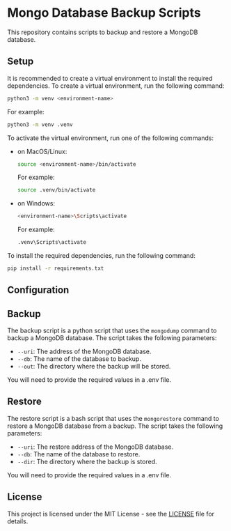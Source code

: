 # Mongo Database Backup Scripts

This repository contains scripts to backup and restore a MongoDB database.

## Setup

It is recommended to create a virtual environment to install the required dependencies. To create a virtual environment, run the following command:

```bash
python3 -m venv <environment-name>
```

For example:

```bash
python3 -m venv .venv
```

To activate the virtual environment, run one of the following commands:

- on MacOS/Linux:

  ```bash
  source <environment-name>/bin/activate
  ```

  For example:

  ```bash
  source .venv/bin/activate
  ```

- on Windows:
  ```bash
  <environment-name>\Scripts\activate
  ```
  For example:
  ```bash
  .venv\Scripts\activate
  ```

To install the required dependencies, run the following command:

```bash
pip install -r requirements.txt
```

## Configuration

## Backup

The backup script is a python script that uses the `mongodump` command to backup a MongoDB database. The script takes the following parameters:

- `--uri`: The address of the MongoDB database.
- `--db`: The name of the database to backup.
- `--out`: The directory where the backup will be stored.

You will need to provide the required values in a .env file.

## Restore

The restore script is a bash script that uses the `mongorestore` command to restore a MongoDB database from a backup. The script takes the following parameters:

- `--uri`: The restore address of the MongoDB database.
- `--db`: The name of the database to restore.
- `--dir`: The directory where the backup is stored.

You will need to provide the required values in a .env file.

## License

This project is licensed under the MIT License - see the [LICENSE](LICENSE) file for details.
